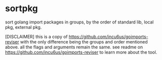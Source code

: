 # sortpkg
sort golang import packages in groups, by the order of standard lib, local pkg, external pkg.

[DISCLAIMER] this is a copy of https://github.com/incu6us/goimports-reviser with the only difference being the groups and order mentioned above. all the flags and arguments remain the same. see readme on https://github.com/incu6us/goimports-reviser to learn more about the tool.
